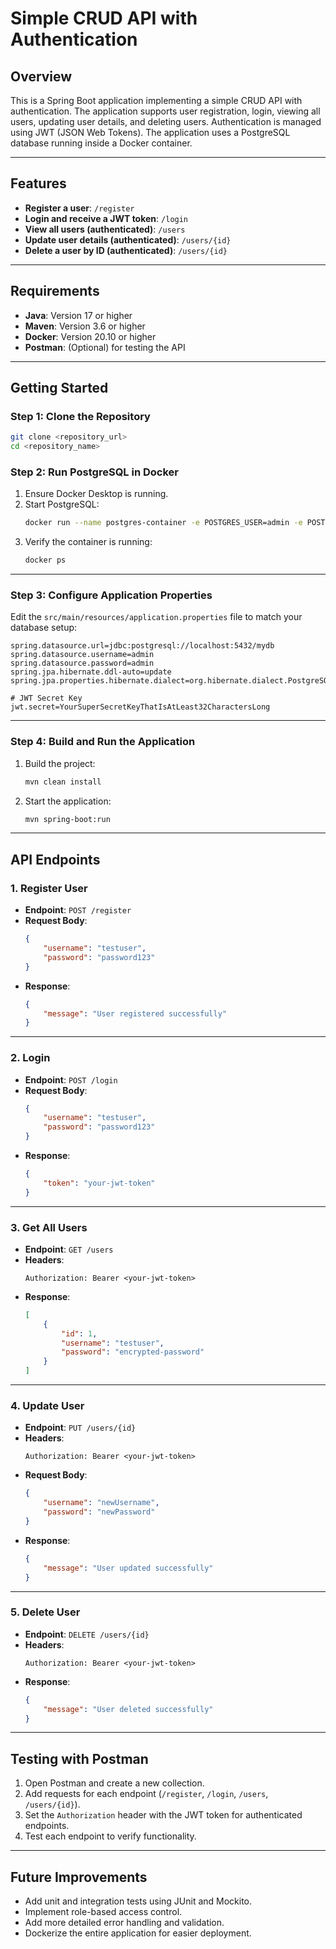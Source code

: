 # Simple CRUD API with Authentication

## Overview
This is a Spring Boot application implementing a simple CRUD API with authentication. The application supports user registration, login, viewing all users, updating user details, and deleting users. Authentication is managed using JWT (JSON Web Tokens). The application uses a PostgreSQL database running inside a Docker container.

---

## Features
- **Register a user**: `/register`
- **Login and receive a JWT token**: `/login`
- **View all users (authenticated)**: `/users`
- **Update user details (authenticated)**: `/users/{id}`
- **Delete a user by ID (authenticated)**: `/users/{id}`

---

## Requirements
- **Java**: Version 17 or higher
- **Maven**: Version 3.6 or higher
- **Docker**: Version 20.10 or higher
- **Postman**: (Optional) for testing the API

---

## Getting Started

### Step 1: Clone the Repository
```bash
git clone <repository_url>
cd <repository_name>
```

### Step 2: Run PostgreSQL in Docker
1. Ensure Docker Desktop is running.
2. Start PostgreSQL:
   ```bash
   docker run --name postgres-container -e POSTGRES_USER=admin -e POSTGRES_PASSWORD=admin -e POSTGRES_DB=mydb -p 5432:5432 -d postgres:latest
   ```
3. Verify the container is running:
   ```bash
   docker ps
   ```

---

### Step 3: Configure Application Properties
Edit the `src/main/resources/application.properties` file to match your database setup:
```properties
spring.datasource.url=jdbc:postgresql://localhost:5432/mydb
spring.datasource.username=admin
spring.datasource.password=admin
spring.jpa.hibernate.ddl-auto=update
spring.jpa.properties.hibernate.dialect=org.hibernate.dialect.PostgreSQLDialect

# JWT Secret Key
jwt.secret=YourSuperSecretKeyThatIsAtLeast32CharactersLong
```

---

### Step 4: Build and Run the Application
1. Build the project:
   ```bash
   mvn clean install
   ```
2. Start the application:
   ```bash
   mvn spring-boot:run
   ```

---

## API Endpoints

### 1. **Register User**
- **Endpoint**: `POST /register`
- **Request Body**:
  ```json
  {
      "username": "testuser",
      "password": "password123"
  }
  ```
- **Response**:
  ```json
  {
      "message": "User registered successfully"
  }
  ```

---

### 2. **Login**
- **Endpoint**: `POST /login`
- **Request Body**:
  ```json
  {
      "username": "testuser",
      "password": "password123"
  }
  ```
- **Response**:
  ```json
  {
      "token": "your-jwt-token"
  }
  ```

---

### 3. **Get All Users**
- **Endpoint**: `GET /users`
- **Headers**:
  ```
  Authorization: Bearer <your-jwt-token>
  ```
- **Response**:
  ```json
  [
      {
          "id": 1,
          "username": "testuser",
          "password": "encrypted-password"
      }
  ]
  ```

---

### 4. **Update User**
- **Endpoint**: `PUT /users/{id}`
- **Headers**:
  ```
  Authorization: Bearer <your-jwt-token>
  ```
- **Request Body**:
  ```json
  {
      "username": "newUsername",
      "password": "newPassword"
  }
  ```
- **Response**:
  ```json
  {
      "message": "User updated successfully"
  }
  ```

---

### 5. **Delete User**
- **Endpoint**: `DELETE /users/{id}`
- **Headers**:
  ```
  Authorization: Bearer <your-jwt-token>
  ```
- **Response**:
  ```json
  {
      "message": "User deleted successfully"
  }
  ```

---

## Testing with Postman
1. Open Postman and create a new collection.
2. Add requests for each endpoint (`/register`, `/login`, `/users`, `/users/{id}`).
3. Set the `Authorization` header with the JWT token for authenticated endpoints.
4. Test each endpoint to verify functionality.

---

## Future Improvements
- Add unit and integration tests using JUnit and Mockito.
- Implement role-based access control.
- Add more detailed error handling and validation.
- Dockerize the entire application for easier deployment.


